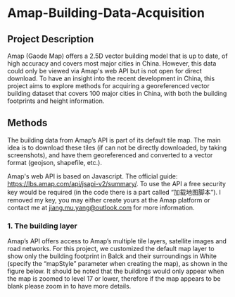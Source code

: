 # Amap-Building-Data-Acquisition

## Project Description
Amap (Gaode Map) offers a 2.5D vector building model that is up to date, of high accuracy and covers most major cities in China. However, this data could only be viewed via Amap's web API but is not open for direct download. To have an insight into the recent development in China, this project aims to explore methods for acquiring a georeferenced vector building dataset that covers 100 major cities in China, with both the building footprints and height information.

## Methods
The building data from Amap’s API is part of its default tile map. The main idea is to download these tiles (if can not be directly downloaded, by taking screenshots), and have them georeferenced and converted to a vector format (geojson, shapefile, etc.). 

Amap's web API is based on Javascript. The official guide: https://lbs.amap.com/api/jsapi-v2/summary/. To use the API a free security key would be required (in the code there is a part called “加载地图脚本”). I removed my key, you may either create yours at the Amap platform or contact me at jiang.mu.yang@outlook.com for more information. 

### 1. The building layer
Amap’s API offers access to Amap’s multiple tile layers, satellite images and road networks. For this project, we customized the default map layer to show only the building footprint in Balck and their surroundings in White (specify the “mapStyle” parameter when creating the map), as shown in the figure below. It should be noted that the buildings would only appear when the map is zoomed to level 17 or lower, therefore if the map appears to be blank please zoom in to have more details.


